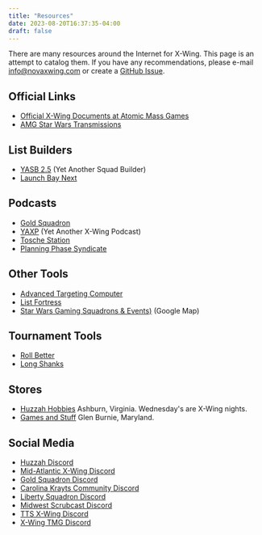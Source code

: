 ```yaml
---
title: "Resources"
date: 2023-08-20T16:37:35-04:00
draft: false
---
```


There are many resources around the Internet for X-Wing. This page is an attempt to catalog them. If you have any recommendations, please e-mail <info@novaxwing.com> or create a [GitHub Issue](https://github.com/opsmason/novaxwing/issues).

## Official Links
- [Official X-Wing Documents at Atomic Mass Games](https://www.atomicmassgames.com/xwing-documents)
- [AMG Star Wars Transmissions](https://www.atomicmassgames.com/star-wars-transmissions)

## List Builders
- [YASB 2.5](https://yasb.app/) (Yet Another Squad Builder)
- [Launch Bay Next](http://launchbaynext.app)

## Podcasts
- [Gold Squadron](https://www.podomatic.com/podcasts/goldsquadronpodcast)
- [YAXP](https://podcasters.spotify.com/pod/show/yaxp-pod) (Yet Another X-Wing Podcast)
- [Tosche Station](https://lixbwu.podbean.com/)
- [Planning Phase Syndicate](https://planningphasesyndicate.podbean.com/)

## Other Tools
- [Advanced Targeting Computer](http://advancedtargeting.computer)
- [List Fortress](https://listfortress.com)
- [Star Wars Gaming Squadrons & Events)](https://www.google.com/maps/d/u/0/viewer?mid=1cGLTf-UGi8dtWKZP5NUIQ9TjlRRVW6PZ&hl=en) (Google Map)

## Tournament Tools
- [Roll Better](http://rollbetter.gg)
- [Long Shanks](https://www.xwing.longshanks.org)

## Stores
- [Huzzah Hobbies](https://huzzahhobbies.com) Ashburn, Virginia. Wednesday's are X-Wing nights.
- [Games and Stuff](https://gamesandstuff.com/) Glen Burnie, Maryland.

## Social Media
- [Huzzah Discord](https://discord.com/channels/651943624098971648/679817695876874283)
- [Mid-Atlantic X-Wing Discord](https://discord.com/channels/758109047911350333/758109048754667541)
- [Gold Squadron Discord](https://discord.com/channels/423219610859601923/432997889845886999)
- [Carolina Krayts Community Discord](https://discord.com/channels/369861378518810624/1019788750710128651)
- [Liberty Squadron Discord](https://discord.com/channels/923588897961824276/923594884294778881)
- [Midwest Scrubcast Discord](https://discord.com/channels/660494737861509130/660494739363201036)
- [TTS X-Wing Discord](https://discord.com/channels/334067081517727746/449291988647280640)
- [X-Wing TMG Discord](https://discord.com/channels/166213290374987776/166213290374987776)
